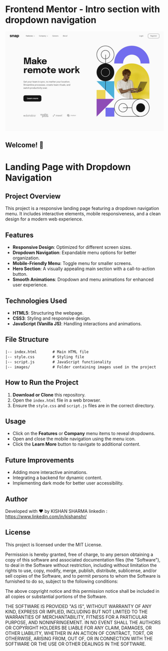 # Frontend Mentor - Intro section with dropdown navigation

![Design preview for the Intro section with dropdown navigation coding challenge](./intro-section-with-dropdown-navigation-main/design/desktop-design.jpg)

## Welcome! 👋

# Landing Page with Dropdown Navigation

## Project Overview
This project is a responsive landing page featuring a dropdown navigation menu. It includes interactive elements, mobile responsiveness, and a clean design for a modern web experience.

## Features
- **Responsive Design**: Optimized for different screen sizes.
- **Dropdown Navigation**: Expandable menu options for better organization.
- **Mobile-Friendly Menu**: Toggle menu for smaller screens.
- **Hero Section**: A visually appealing main section with a call-to-action button.
- **Smooth Animations**: Dropdown and menu animations for enhanced user experience.

## Technologies Used
- **HTML5**: Structuring the webpage.
- **CSS3**: Styling and responsive design.
- **JavaScript (Vanilla JS)**: Handling interactions and animations.

## File Structure
```
|-- index.html       # Main HTML file
|-- style.css        # Styling file
|-- script.js        # JavaScript functionality
|-- images/          # Folder containing images used in the project
```

## How to Run the Project
1. **Download or Clone** this repository.
2. Open the `index.html` file in a web browser.
3. Ensure the `style.css` and `script.js` files are in the correct directory.

## Usage
- Click on the **Features** or **Company** menu items to reveal dropdowns.
- Open and close the mobile navigation using the menu icon.
- Click the **Learn More** button to navigate to additional content.

## Future Improvements
- Adding more interactive animations.
- Integrating a backend for dynamic content.
- Implementing dark mode for better user accessibility.

## Author
Developed with ❤️ by KISHAN SHARMA
linkedin : https://www.linkedin.com/in/kishanshr/

## License
This project is licensed under the MIT License. 

Permission is hereby granted, free of charge, to any person obtaining a copy of this software and associated documentation files (the "Software"), to deal in the Software without restriction, including without limitation the rights to use, copy, modify, merge, publish, distribute, sublicense, and/or sell copies of the Software, and to permit persons to whom the Software is furnished to do so, subject to the following conditions:

The above copyright notice and this permission notice shall be included in all copies or substantial portions of the Software.

THE SOFTWARE IS PROVIDED "AS IS", WITHOUT WARRANTY OF ANY KIND, EXPRESS OR IMPLIED, INCLUDING BUT NOT LIMITED TO THE WARRANTIES OF MERCHANTABILITY, FITNESS FOR A PARTICULAR PURPOSE, AND NONINFRINGEMENT. IN NO EVENT SHALL THE AUTHORS OR COPYRIGHT HOLDERS BE LIABLE FOR ANY CLAIM, DAMAGES, OR OTHER LIABILITY, WHETHER IN AN ACTION OF CONTRACT, TORT, OR OTHERWISE, ARISING FROM, OUT OF, OR IN CONNECTION WITH THE SOFTWARE OR THE USE OR OTHER DEALINGS IN THE SOFTWARE.

